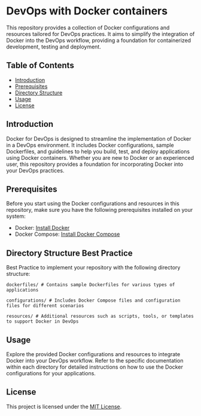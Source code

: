 # DevOps with Docker containers

This repository provides a collection of Docker configurations and resources tailored for DevOps practices. It aims to simplify the integration of Docker into the DevOps workflow, providing a foundation for containerized development, testing and deployment.

## Table of Contents

- [Introduction](#introduction)
- [Prerequisites](#prerequisites)
- [Directory Structure](#directory-structure)
- [Usage](#usage)
- [License](#license)

## Introduction

Docker for DevOps is designed to streamline the implementation of Docker in a DevOps environment. It includes Docker configurations, sample Dockerfiles, and guidelines to help you build, test, and deploy applications using Docker containers. Whether you are new to Docker or an experienced user, this repository provides a foundation for incorporating Docker into your DevOps practices.

## Prerequisites

Before you start using the Docker configurations and resources in this repository, make sure you have the following prerequisites installed on your system:

- Docker: [Install Docker](https://docs.docker.com/get-docker/)
- Docker Compose: [Install Docker Compose](https://docs.docker.com/compose/install/)

## Directory Structure Best Practice

Best Practice to implement your repository with the following directory structure:

```
dockerfiles/ # Contains sample Dockerfiles for various types of applications
```
```
configurations/ # Includes Docker Compose files and configuration files for different scenarios
```
```
resources/ # Additional resources such as scripts, tools, or templates to support Docker in DevOps
```

## Usage

Explore the provided Docker configurations and resources to integrate Docker into your DevOps workflow. Refer to the specific documentation within each directory for detailed instructions on how to use the Docker configurations for your applications.

## License

This project is licensed under the [MIT License](LICENSE).
